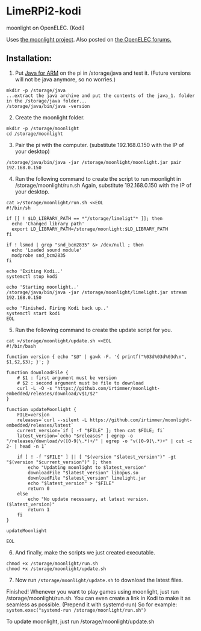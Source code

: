 # LimeRPi2-kodi
moonlight on OpenELEC. (Kodi)

Uses [the moonlight project](https://github.com/irtimmer/moonlight-embedded).
Also posted on [the OpenELEC forums.](http://openelec.tv/forum/12-guides-tips-and-tricks/76298-how-to-setup-moonlight-on-the-raspberry-pi#137002)

Installation:
--------------
1. Put [Java for ARM](http://www.oracle.com/technetwork/java/javase/downloads/jdk8-arm-downloads-2187472.html) on the pi in /storage/java and test it. (Future versions will not be java anymore, so no worries.)
```
mkdir -p /storage/java
...extract the java archive and put the contents of the java_1. folder in the /storage/java folder...
/storage/java/bin/java -version
```

2. Create the moonlight folder.
```
mkdir -p /storage/moonlight
cd /storage/moonlight
```

3. Pair the pi with the computer. (substitute 192.168.0.150 with the IP of your desktop)
```
/storage/java/bin/java -jar /storage/moonlight/moonlight.jar pair 192.168.0.150
```

4. Run the following command to create the script to run moonlight in /storage/moonlight/run.sh
Again, substitute 192.168.0.150 with the IP of your desktop.
```
cat >/storage/moonlight/run.sh <<EOL
#!/bin/sh

if [[ ! $LD_LIBRARY_PATH == *"/storage/limeligt"* ]]; then
  echo 'Changed library path'
  export LD_LIBRARY_PATH=/storage/moonlight:$LD_LIBRARY_PATH
fi

if ! lsmod | grep "snd_bcm2835" &> /dev/null ; then
  echo 'Loaded sound module'
  modprobe snd_bcm2835
fi

echo 'Exiting Kodi..'
systemctl stop kodi

echo 'Starting moonlight..'
/storage/java/bin/java -jar /storage/moonlight/limelight.jar stream 192.168.0.150

echo 'Finished. Firing Kodi back up..'
systemctl start kodi
EOL
```

5. Run the following command to create the update script for you.
```
cat >/storage/moonlight/update.sh <<EOL
#!/bin/bash

function version { echo "$@" | gawk -F. '{ printf("%03d%03d%03d\n", $1,$2,$3); }'; }

function downloadFile {
    # $1 : first argument must be version
    # $2 : second argument must be file to download
    curl -L -O -s "https://github.com/irtimmer/moonlight-embedded/releases/download/v$1/$2"
}

function updateMoonlight {
	FILE=version
	releases=`curl --silent -L https://github.com/irtimmer/moonlight-embedded/releases/latest`
	current_version=`if [ -f "$FILE" ]; then cat $FILE; fi`
	latest_version=`echo "$releases" | egrep -o "/releases/download/v([0-9]\.*)+/" | egrep -o "v([0-9]\.*)+" | cut -c 2- | head -n 1`

	if [ ! -f "$FILE" ] || [ "$(version "$latest_version")" -gt "$(version "$current_version")" ]; then
		echo "Updating moonlight to $latest_version"
		downloadFile "$latest_version" libopus.so
		downloadFile "$latest_version" limelight.jar
		echo "$latest_version" > "$FILE"
		return 0
	else
		echo "No update necessary, at latest version. ($latest_version)"
		return 1
	fi
}

updateMoonlight

EOL
```

6. And finally, make the scripts we just created executable.
```
chmod +x /storage/moonlight/run.sh
chmod +x /storage/moonlight/update.sh
```
7. Now run `/storage/moonlight/update.sh` to download the latest files.

Finished! Whenever you want to play games using moonlight, just run /storage/moonlight/run.sh.
You can even create a link in Kodi to make it as seamless as possible. (Prepend it with systemd-run)
So for example: `system.exec("systemd-run /storage/moonlight/run.sh")`


To update moonlight, just run /storage/moonlight/update.sh

